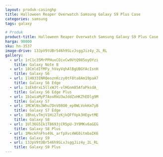 ```yaml
---
layout: produk-casinghp
title: Halloween Reaper Overwatch Samsung Galaxy S9 Plus Case
categories: samsung
tags: galaxy

# Produk
product-title: Halloween Reaper Overwatch Samsung Galaxy S9 Plus Case
harga: 90000
sku: hn-3537
image-drive: 13JpV9tUBr546h9SLvJsggJiz4y_2L_RL
gallery:
  - url: 1rC1c35MrPPHuxCOivCw9VtQ985oyOYzi
    title: Galaxy Note 8
  - url: 18CmldIfMFy_hVayVqhAlBgUBGYAcIsnH
    title: Galaxy S6
  - url: 1lH033INRQeoznKczy0tF8ta8Am19paA7
    title: Galaxy S6 Edge
  - url: 1sEk0rxL5llxWJt-vlHGnm85AfaPksdA_
    title: Galaxy S6 Edge Plus
  - url: 1b1wiaMyP7AoxRkU3wJddZxHKZhEDlg9M
    title: Galaxy S7
  - url: 1MCWlNs3Whu7DnV08O0_ep0WLVokKm7yB
    title: Galaxy S7 Edge
  - url: 1BhxLvTmjV1Hi27zKjkQFfVpk3HEgvtME
    title: Galaxy S8
  - url: 1Ul36G5Ik1T8693jCR5pU-3Y9MKv6aGEG
    title: Galaxy S8 Plus
  - url: 1MeckFnFhs49L_arfpXvc4WE0itmbaIK6
    title: Galaxy S9
  - url: 13JpV9tUBr546h9SLvJsggJiz4y_2L_RL
    title: Galaxy S9 Plus
---
```

